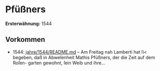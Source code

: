 # Pfüßners

**Ersterwähnung:** 1544

## Vorkommen
- 1544: [jahre/1544/README.md](../jahre/1544/README.md) – Am Freitag nah Lamberti hat ſi< begeben, daß in
Abweſenheit Mathis Pfüßners, der die Zeit auf dem Roſen-
garten gewohnt, ſein Weib und ihre...
